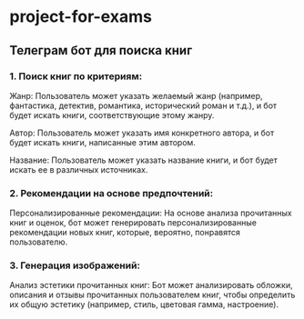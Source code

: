 # project-for-exams
## Телеграм бот для поиска книг
### 1. Поиск книг по критериям:

Жанр: Пользователь может указать желаемый жанр (например, фантастика, детектив, романтика, исторический роман и т.д.), и бот будет искать книги, соответствующие этому жанру. 

Автор: Пользователь может указать имя конкретного автора, и бот будет искать книги, написанные этим автором.

Название: Пользователь может указать название книги, и бот будет искать ее в различных источниках.

### 2. Рекомендации на основе предпочтений:

Персонализированные рекомендации: На основе анализа прочитанных книг и оценок, бот может генерировать персонализированные рекомендации новых книг, которые, вероятно, понравятся пользователю.

### 3. Генерация изображений:

Анализ эстетики прочитанных книг: Бот может анализировать обложки, описания и отзывы прочитанных пользователем книг, чтобы определить их общую эстетику (например, стиль, цветовая гамма, настроение).
